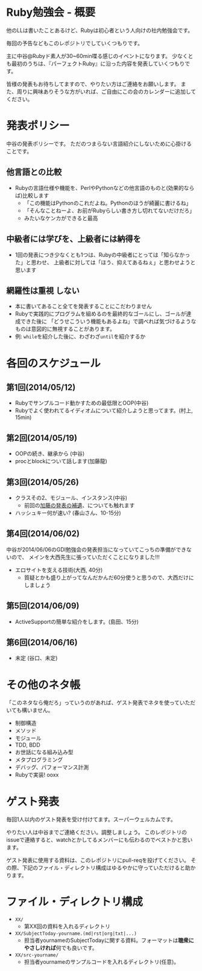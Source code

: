 # Ruby勉強会 - 概要

他のLLは書いたことあるけど、Rubyは初心者という人向けの社内勉強会です。

毎回の予告などもこのレポジトリでしていくつもりです。

主に中谷@Rubyド素人が30~60min喋る感じのイベントになります。
少なくとも最初のうちは、『パーフェクトRuby』に沿った内容を発表していくつもりです。

皆様の発表もお待ちしてますので、やりたい方はご連絡をお願いします。
また、周りに興味ありそうな方がいれば、ご自由にこの会のカレンダーに追加してください。


# 発表ポリシー

中谷の発表ポリシーです。
ただのつまらない言語紹介にしないために心掛けることです。

## 他言語との比較

- Rubyの言語仕様や機能を、PerlやPythonなどの他言語のものと(効果的ならば)比較します
  - 「この機能はPythonのこれだよね。Pythonのほうが綺麗に書けるね」
  - 「そんなことねーよ、お前がRubyらしい書き方し切れてないだけだろ」
  - みたいなケンカができると最高

## 中級者には学びを、上級者には納得を

- 1回の発表につき少なくとも1つは、Rubyの中級者にとっては「知らなかった」と思わせ、
  上級者に対しては「ほう、抑えてあるねぇ」と思わせようと思います

## 網羅性は重視 **しない**

- 本に書いてあること全てを発表することにこだわりません
- Rubyで実践的にプログラムを組めるのを最終的なゴールにし、ゴールが達成できた後に
  「どうせこういう機能もあるよね」で調べれば気づけるようなものは意図的に無視することがあります。
- 例: `while`を紹介した後に、わざわざ`until`を紹介するか


# 各回のスケジュール

## 第1回(2014/05/12)

- Rubyでサンプルコード動かすための最低限とOOP(中谷)
- Rubyでよく使われてるイディオムについて紹介しようと思ってます。(村上, 15min)

## 第2回(2014/05/19)

- OOPの続き、継承から (中谷)
- procとblockについて話します(加藤龍)

## 第3回(2014/05/26)

- クラスその2、モジュール、インスタンス(中谷)
  - 前回の[加藤の発表の補遺](https://github.com/laysakura/ruby-benkyokai/issues/6)、についても触れます
- ハッシュキー何が速い? (春山さん、10-15分)

## 第4回(2014/06/02)

中谷が2014/06/06のGDI勉強会の発表担当になっていてこっちの準備ができないので、
メインを大西先生に張っていただくことになりました!!!

- エロサイトを支える技術(大西, 40分)
  - 質疑とかも盛り上がってなんだかんだ60分使うと思うので、大西だけにしましょう

## 第5回(2014/06/09)

- ActiveSupportの簡単な紹介をします。(島田、15分)

## 第6回(2014/06/16)

- 未定 (谷口、未定)



# その他のネタ帳

「このネタなら俺だろ」っていうのがあれば、ゲスト発表でネタを使っていただいても構いません。

- 制御構造
- メソッド
- モジュール
- TDD, BDD
- お世話になる組み込み型
- メタプログラミング
- デバッグ、パフォーマンス計測
- Rubyで実装! ooxx


# ゲスト発表

毎回1人以内のゲスト発表を受け付けてます。スーパーウェルカムです。

やりたい人は中谷までご連絡ください。調整しましょう。
このレポジトリのissueで連絡すると、watchとかしてるメンバーにも伝わるのでベストかと思います。

ゲスト発表に使用する資料は、このレポジトリにpull-reqを投げてください。
その際、下記のファイル・ディレクトリ構成はゆるやかに守っていただけると助かります。


# ファイル・ディレクトリ構成

- `XX/`
  - 第XX回の資料を入れるディレクトリ
- `XX/SubjectToday-yourname.(md|rst|org|txt|...)`
  - 担当者yournameのSubjectTodayに関する資料。フォーマットは**聴衆にやさしければ**何でも良いです。
- `XX/src-yourname/`
  - 担当者yournameのサンプルコードを入れるディレクトリ(任意)。
